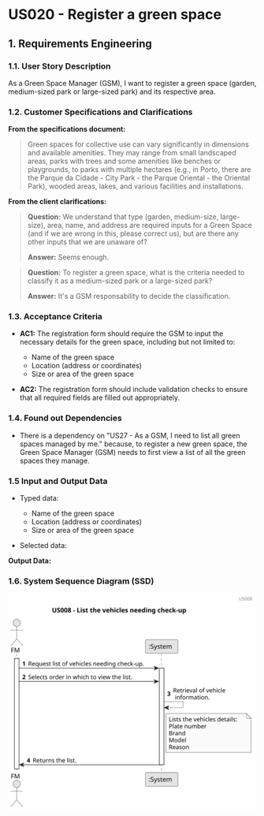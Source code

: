 # US020 - Register a green space 


## 1. Requirements Engineering

### 1.1. User Story Description

As a Green Space Manager (GSM), I want to register a green space (garden, medium-sized park or large-sized park) and its respective area.


### 1.2. Customer Specifications and Clarifications 

**From the specifications document:**
>  Green spaces for collective use can vary significantly in dimensions and
available amenities. They may range from small landscaped areas, parks
with trees and some amenities like benches or playgrounds, to parks with
multiple hectares (e.g., in Porto, there are the Parque da Cidade - City Park - the Parque Oriental - the Oriental Park), wooded areas, lakes, and various facilities and installations.

**From the client clarifications:**

> **Question:** We understand that type (garden, medium-size, large-size), area, name, and address are required inputs for a Green Space (and if we are wrong in this, please correct us), but are there any other inputs that we are unaware of?
>
> **Answer:** Seems enough.

> **Question:** To register a green space, what is the criteria needed to classify it as a medium-sized park or a large-sized park?
>
> **Answer:** It's a GSM responsability to decide the classification.

### 1.3. Acceptance Criteria

* **AC1:** The registration form should require the GSM to input the necessary details for the green space, including but not limited to:
  * Name of the green space
  * Location (address or coordinates)
  * Size or area of the green space

  
* **AC2:** The registration form should include validation checks to ensure that all required fields are filled out appropriately.

### 1.4. Found out Dependencies

* There is a dependency on "US27 - As a GSM, I need to list all green spaces managed by me." because, to register a new green space, the Green Space Manager (GSM) needs to first view a list of all the green spaces they manage.
### 1.5 Input and Output Data

* Typed data:
  * Name of the green space
  * Location (address or coordinates)
  * Size or area of the green space


* Selected data:


**Output Data:**


### 1.6. System Sequence Diagram (SSD)

![us008](svg/us008-sequence_diagram.svg)


